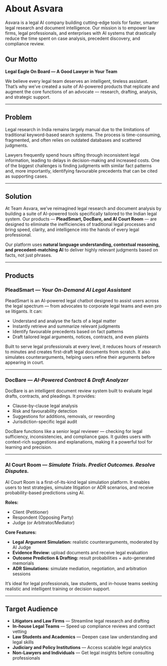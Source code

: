 # About Asvara

Asvara is a legal AI company building cutting-edge tools for faster, smarter legal research and document intelligence. Our mission is to empower law firms, legal professionals, and enterprises with AI systems that drastically reduce the time spent on case analysis, precedent discovery, and compliance review.

## Our Motto

**Legal Eagle On Board — A Good Lawyer in Your Team**

We believe every legal team deserves an intelligent, tireless assistant. That’s why we’ve created a suite of AI-powered products that replicate and augment the core functions of an advocate — research, drafting, analysis, and strategic support.

---

## Problem

Legal research in India remains largely manual due to the limitations of traditional keyword-based search systems. The process is time-consuming, fragmented, and often relies on outdated databases and scattered judgments.

Lawyers frequently spend hours sifting through inconsistent legal information, leading to delays in decision-making and increased costs. One of the biggest challenges is finding judgments with similar fact patterns and, more importantly, identifying favourable precedents that can be cited as supporting cases.

---

## Solution

At Team Asvara, we’ve reimagined legal research and document analysis by building a suite of AI-powered tools specifically tailored to the Indian legal system. Our products — **PleadSmart, DocBare, and AI Court Room** — are designed to eliminate the inefficiencies of traditional legal processes and bring speed, clarity, and intelligence into the hands of every legal professional.

Our platform uses **natural language understanding, contextual reasoning, and precedent-matching AI** to deliver highly relevant judgments based on facts, not just phrases.

---

## Products

### PleadSmart — *Your On-Demand AI Legal Assistant*

PleadSmart is an AI-powered legal chatbot designed to assist users across the legal spectrum — from advocates to corporate legal teams and even pro se litigants. It can:

- Understand and analyse the facts of a legal matter  
- Instantly retrieve and summarize relevant judgments  
- Identify favourable precedents based on fact patterns  
- Draft tailored legal arguments, notices, contracts, and even plaints

Built to serve legal professionals at every level, it reduces hours of research to minutes and creates first-draft legal documents from scratch. It also simulates counterarguments, helping users refine their arguments before appearing in court.

---

### DocBare — *AI-Powered Contract & Draft Analyzer*

DocBare is an intelligent document review system built to evaluate legal drafts, contracts, and pleadings. It provides:

- Clause-by-clause legal analysis  
- Risk and favourability detection  
- Suggestions for additions, removals, or rewording  
- Jurisdiction-specific legal audit

DocBare functions like a senior legal reviewer — checking for legal sufficiency, inconsistencies, and compliance gaps. It guides users with context-rich suggestions and explanations, making it a powerful tool for learning and precision.

---

### AI Court Room — *Simulate Trials. Predict Outcomes. Resolve Disputes.*

AI Court Room is a first-of-its-kind legal simulation platform. It enables users to test strategies, simulate litigation or ADR scenarios, and receive probability-based predictions using AI.

**Roles:**  
- Client (Petitioner)  
- Respondent (Opposing Party)  
- Judge (or Arbitrator/Mediator)

**Core Features:**

- **Legal Argument Simulation:** realistic counterarguments, moderated by AI Judge  
- **Evidence Review:** upload documents and receive legal evaluation  
- **Outcome Prediction & Drafting:** result probabilities + auto-generated memorials  
- **ADR Simulations:** simulate mediation, negotiation, and arbitration sessions

It’s ideal for legal professionals, law students, and in-house teams seeking realistic and intelligent training or decision support.

---

## Target Audience

- **Litigators and Law Firms** — Streamline legal research and drafting  
- **In-house Legal Teams** — Speed up compliance reviews and contract vetting  
- **Law Students and Academics** — Deepen case law understanding and legal skills  
- **Judiciary and Policy Institutions** — Access scalable legal analytics  
- **Non-Lawyers and Individuals** — Get legal insights before consulting professionals
